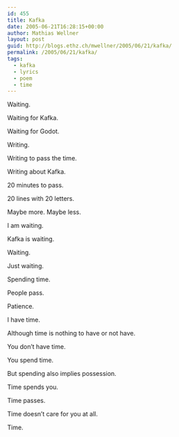 ```yaml
---
id: 455
title: Kafka
date: 2005-06-21T16:28:15+00:00
author: Mathias Wellner
layout: post
guid: http://blogs.ethz.ch/mwellner/2005/06/21/kafka/
permalink: /2005/06/21/kafka/
tags:
  - kafka
  - lyrics
  - poem
  - time
---
```

Waiting.
  
Waiting for Kafka.
  
Waiting for Godot.

Writing.
  
Writing to pass the time.
  
Writing about Kafka.

20 minutes to pass.
  
20 lines with 20 letters.
  
Maybe more. Maybe less.

I am waiting.
  
Kafka is waiting.
  
Waiting.
  
Just waiting.
  
Spending time.
  
People pass.

Patience.
  
I have time.
  
Although time is nothing to have or not have. 
  
You don&#8217;t have time.
  
You spend time.
  
But spending also implies possession.
  
Time spends you.
  
Time passes.
  
Time doesn&#8217;t care for you at all.
  
Time.